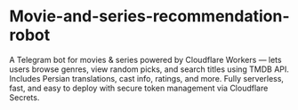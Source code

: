 # Movie-and-series-recommendation-robot
A Telegram bot for movies &amp; series powered by Cloudflare Workers — lets users browse genres, view random picks, and search titles using TMDB API. Includes Persian translations, cast info, ratings, and more. Fully serverless, fast, and easy to deploy with secure token management via Cloudflare Secrets.
